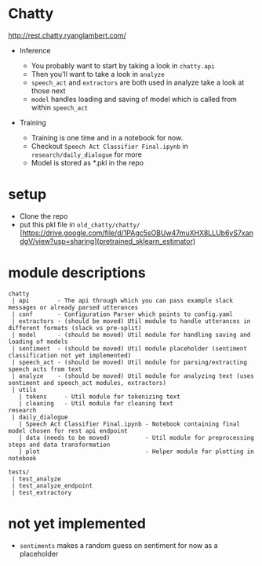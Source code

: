 # Chatty
http://rest.chatty.ryanglambert.com/

- Inference
  - You probably want to start by taking a look in `chatty.api`
  - Then you'll want to take a look in `analyze`
  - `speech_act` and `extractors` are both used in analyze take a look at those next
  - `model` handles loading and saving of model which is called from within `speech_act`
  
- Training
  - Training is one time and in a notebook for now.
  - Checkout `Speech Act Classifier Final.ipynb` in `research/daily_dialogue` for more
  - Model is stored as \*.pkl in the repo


# setup
- Clone the repo
- put this pkl file in `old_chatty/chatty/` [https://drive.google.com/file/d/1PAgc5sOBUw47muXHX8LLUb6yS7xandgV/view?usp=sharing](pretrained_sklearn_estimator)

# module descriptions
```
chatty
 | api        - The api through which you can pass example slack messages or already parsed utterances
 | conf       - Configuration Parser which points to config.yaml
 | extractors - (should be moved) Util module to handle utterances in different formats (slack vs pre-split)
 | model      - (should be moved) Util module for handling saving and loading of models
 | sentiment  - (should be moved) Util module placeholder (sentiment classification not yet implemented)
 | speech_act - (should be moved) Util module for parsing/extracting speech acts from text 
 | analyze    - (should be moved) Util module for analyzing text (uses sentiment and speech_act modules, extractors) 
 | utils
   | tokens     - Util module for tokenizing text
   | cleaning   - Util module for cleaning text
research
 | daily_dialogue
   | Speech Act Classifier Final.ipynb - Notebook containing final model chosen for rest api endpoint
   | data (needs to be moved)          - Util module for preprocessing steps and data transformation
   | plot                              - Helper module for plotting in notebook

tests/
 | test_analyze
 | test_analyze_endpoint
 | test_extractory
```

# not yet implemented
- `sentiments` makes a random guess on sentiment for now as a placeholder

